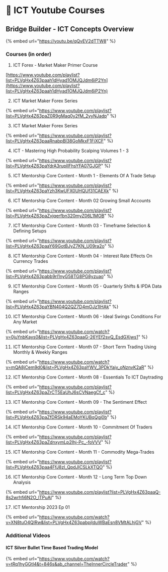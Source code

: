 # 🧢 ICT Youtube Courses

## Bridge Builder - ICT Concepts Overview

{% embed url="https://youtu.be/qQvEV2dTTW8" %}

### Courses (in order)

1. ICT Forex - Market Maker Primer Course

[https://www.youtube.com/playlist?list=PLVgHx4Z63paah1dHyad1OMJQJdm6iP2Yn](https://www.youtube.com/playlist?list=PLVgHx4Z63paah1dHyad1OMJQJdm6iP2Yn)



2. ICT Market Maker Forex Series

{% embed url="https://www.youtube.com/playlist?list=PLVgHx4Z63paZ0R9gMaq0y2fM_2vyNJadp" %}

3. ICT Market Maker Forex Series

{% embed url="https://www.youtube.com/playlist?list=PLVgHx4Z63paaRnabpBl38GoMkxF1FiXCF" %}



4. ICT - Mastering High Probability Scalping Volumes 1 - 3

{% embed url="https://www.youtube.com/playlist?list=PLVgHx4Z63paYdrA3rupIlFhsYFA07GJGP" %}

5. ICT Mentorship Core Content - Month 1 - Elements Of A Trade Setup

{% embed url="https://www.youtube.com/playlist?list=PLVgHx4Z63paYzh3KwUFX0UHQUf31CAEXk" %}

6. ICT Mentorship Core Content - Month 02 Growing Small Accounts

{% embed url="https://www.youtube.com/playlist?list=PLVgHx4Z63paZvjqerfbn320myZ06L1MOB" %}

7. ICT Mentorship Core Content - Month 03 - Timeframe Selection & Defining Setups

{% embed url="https://www.youtube.com/playlist?list=PLVgHx4Z63paaY69GotBJyZ7KN_U09ra2o" %}

8. ICT Mentorship Core Content - Month 04 - Interest Rate Effects On Currency Trades

{% embed url="https://www.youtube.com/playlist?list=PLVgHx4Z63pabb9rl1nyG58TG8PG8yzuao" %}

9. ICT Mentorship Core Content - Month 05 - Quarterly Shifts & IPDA Data Ranges

{% embed url="https://www.youtube.com/playlist?list=PLVgHx4Z63paYBN404Q2QZ7D4mOJz1IHAk" %}

10. ICT Mentorship Core Content - Month 06 - Ideal Swings Conditions For Any Market

{% embed url="https://www.youtube.com/watch?v=0juYnbKays0&list=PLVgHx4Z63paaG-26YEf2svQ_EsdGXjws1" %}

11. ICT Mentorship Core Content - Month 07 - Short Term Trading Using Monthly & Weekly Ranges

{% embed url="https://www.youtube.com/watch?v=mQA8jCem9d0&list=PLVgHx4Z63paYWV_3PDkYajv_oNznvK2aR" %}

12. ICT Mentorship Core Content - Month 08 - Essentials To ICT Daytrading

{% embed url="https://www.youtube.com/playlist?list=PLVgHx4Z63paZrCT5EaUhJ6sCVNaegCf_c" %}

13. ICT Mentorship Core Content - Month 09 - The Sentiment Effect

{% embed url="https://www.youtube.com/playlist?list=PLVgHx4Z63paZfDRSk94aEMoYKUBqQgj0b" %}

14. ICT Mentorship Core Content - Month 10 - Commitment Of Traders

{% embed url="https://www.youtube.com/playlist?list=PLVgHx4Z63paZdnxymLp2Ihj-Pc_-foVVV" %}

15. ICT Mentorship Core Content - Month 11 - Commodity Mega-Trades

{% embed url="https://www.youtube.com/playlist?list=PLVgHx4Z63paa4FfJ8zI_QpdJICSLkXTQO" %}

16. ICT Mentorship Core Content - Month 12 - Long Term Top Down Analysis

{% embed url="https://www.youtube.com/playlist?list=PLVgHx4Z63paaQ-8s2wrhfi6N2O_lTPuAI" %}

17. ICT Mentorship 2023 Ep 01

{% embed url="https://www.youtube.com/watch?v=XN8tuO4QIRw&list=PLVgHx4Z63pabpjlduWBaEsn8VMtALhjGV" %}

### Additional Videos

#### ICT Silver Bullet Time Based Trading Model

{% embed url="https://www.youtube.com/watch?v=tRq1hyGGtl4&t=846s&ab_channel=TheInnerCircleTrader" %}
